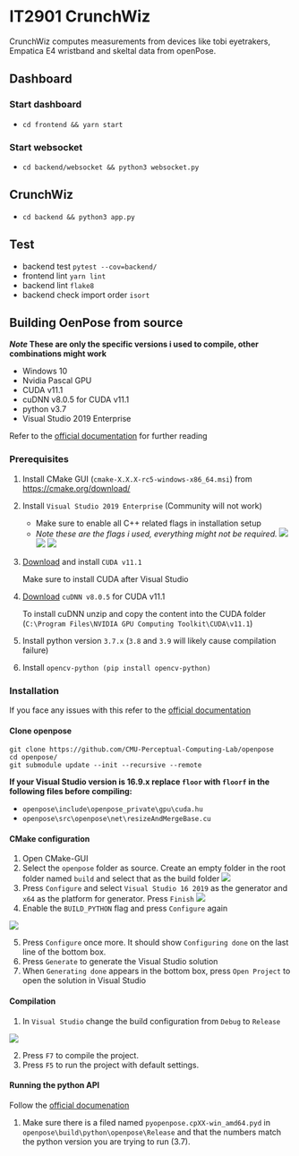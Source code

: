 # IT2901 CrunchWiz

CrunchWiz computes measurements from devices like tobi eyetrakers, Empatica E4 wristband and skeltal data from openPose.

## Dashboard

### Start dashboard

- `cd frontend && yarn start`

### Start websocket

- `cd backend/websocket && python3 websocket.py`

## CrunchWiz

- `cd backend && python3 app.py`

## Test
* backend test `pytest --cov=backend/` 
* frontend lint `yarn lint`
* backend lint `flake8`
* backend check import order `isort`

## Building OenPose from source
***Note* These are only the specific versions i used to compile, other combinations might work**

- Windows 10
- Nvidia Pascal GPU
- CUDA v11.1
- cuDNN v8.0.5 for CUDA v11.1
- python v3.7
- Visual Studio 2019 Enterprise

Refer to the [official documentation](https://github.com/CMU-Perceptual-Computing-Lab/openpose/blob/master/doc/installation/0_index.md) for further reading
### Prerequisites 
1. Install CMake GUI (`cmake-X.X.X-rc5-windows-x86_64.msi`) from https://cmake.org/download/

2. Install `Visual Studio 2019 Enterprise` (Community will not work)
	- Make sure to enable all C++ related flags in installation setup
	- *Note these are the flags i used, everything might not be required.*
	![](https://i.gyazo.com/83253a69dea33d8370fef6fa2c94c96d.png)
	![](https://i.gyazo.com/fb25c8572c287d6ba026d9c81de14c62.png)
	![](https://i.gyazo.com/73700a1f5f121e87e65d0649b22d19fa.png)
	
3. [Download](https://developer.nvidia.com/cuda-toolkit-archive)  and install `CUDA v11.1` 
	
	Make sure to install CUDA after Visual Studio
    

4. [Download](https://developer.nvidia.com/cudnn)  `cuDNN v8.0.5` for CUDA v11.1
	
	To install cuDNN unzip and copy the content into the CUDA folder (`C:\Program Files\NVIDIA GPU Computing Toolkit\CUDA\v11.1`)

5. Install python version `3.7.x` (`3.8` and `3.9` will likely cause compilation failure)

6. Install `opencv-python (pip install opencv-python)`

### Installation
If you face any issues with this refer to the [official documentation](https://github.com/CMU-Perceptual-Computing-Lab/openpose/blob/master/doc/installation/0_index.md#clone-openpose)

#### Clone openpose 
```
git clone https://github.com/CMU-Perceptual-Computing-Lab/openpose
cd openpose/
git submodule update --init --recursive --remote
```
**If your Visual Studio version is 16.9.x replace `floor` with `floorf` in the following files before compiling:**
- `openpose\include\openpose_private\gpu\cuda.hu`
- `openpose\src\openpose\net\resizeAndMergeBase.cu`
#### CMake configuration
1. Open CMake-GUI
2. Select the `openpose` folder as source. Create an empty folder in the root folder named `build` and select that as the build folder
![](https://i.gyazo.com/9fc9e27f829b99d6dcd26f3a770c26ef.png)
3. Press `Configure` and select `Visual Studio 16 2019` as the generator and `x64` as the platform for generator. Press `Finish`
![](https://i.gyazo.com/53bd3446411cf604a25b54f606d2823d.png)
4. Enable the `BUILD_PYTHON` flag and press `Configure` again

![](https://i.gyazo.com/613a94ae8b07e9c7686a63ca26804e33.png)

5. Press `Configure` once more. It should show `Configuring done` on the last line of the bottom box.
6. Press `Generate` to generate the Visual Studio solution
7. When `Generating done` appears in the bottom box, press `Open Project` to open the solution in Visual Studio

#### Compilation
1. In `Visual Studio` change the build configuration from `Debug` to `Release`

![](https://i.gyazo.com/e8645fe5b511a78d02748cc4376f39d7.png)

2. Press `F7` to compile the project.
3. Press `F5` to run the project with default settings.

#### Running the python API
Follow the [official documenation](https://github.com/CMU-Perceptual-Computing-Lab/openpose/blob/master/doc/03_python_api.md#installation)
1. Make sure there is a filed named `pyopenpose.cpXX-win_amd64.pyd` in `openpose\build\python\openpose\Release` and that the numbers match the python version you are trying to run (3.7). 
